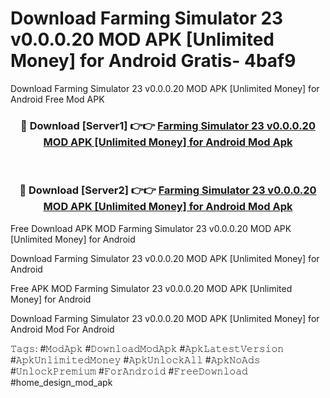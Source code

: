 # Download Farming Simulator 23 v0.0.0.20 MOD APK [Unlimited Money] for Android Gratis- 4baf9
Download Farming Simulator 23 v0.0.0.20 MOD APK [Unlimited Money] for Android Free Mod APK

<div align="center">
<h3>🔴 Download [Server1] 👉👉 <a href="https://apk-comot.site?title=Farming_Simulator_23_v0.0.0.20_MOD_APK_[Unlimited_Money]_for_Android">Farming Simulator 23 v0.0.0.20 MOD APK [Unlimited Money] for Android Mod Apk</a></h3><br>

<h3>🔴 Download [Server2] 👉👉 <a href="https://apk-comot.site?title=Farming_Simulator_23_v0.0.0.20_MOD_APK_[Unlimited_Money]_for_Android">Farming Simulator 23 v0.0.0.20 MOD APK [Unlimited Money] for Android Mod Apk</a></h3>
</div>


Free Download APK MOD Farming Simulator 23 v0.0.0.20 MOD APK [Unlimited Money] for Android

Download Farming Simulator 23 v0.0.0.20 MOD APK [Unlimited Money] for Android 

Free APK MOD Farming Simulator 23 v0.0.0.20 MOD APK [Unlimited Money] for Android 

Download Farming Simulator 23 v0.0.0.20 MOD APK [Unlimited Money] for Android Mod For Android

𝚃𝚊𝚐𝚜: #𝙼𝚘𝚍𝙰𝚙𝚔 #𝙳𝚘𝚠𝚗𝚕𝚘𝚊𝚍𝙼𝚘𝚍𝙰𝚙𝚔 #𝙰𝚙𝚔𝙻𝚊𝚝𝚎𝚜𝚝𝚅𝚎𝚛𝚜𝚒𝚘𝚗 #𝙰𝚙𝚔𝚄𝚗𝚕𝚒𝚖𝚒𝚝𝚎𝚍𝙼𝚘𝚗𝚎𝚢 #𝙰𝚙𝚔𝚄𝚗𝚕𝚘𝚌𝚔𝙰𝚕𝚕 #𝙰𝚙𝚔𝙽𝚘𝙰𝚍𝚜 #𝚄𝚗𝚕𝚘𝚌𝚔𝙿𝚛𝚎𝚖𝚒𝚞𝚖 #𝙵𝚘𝚛𝙰𝚗𝚍𝚛𝚘𝚒𝚍 #𝙵𝚛𝚎𝚎𝙳𝚘𝚠𝚗𝚕𝚘𝚊𝚍 #home_design_mod_apk